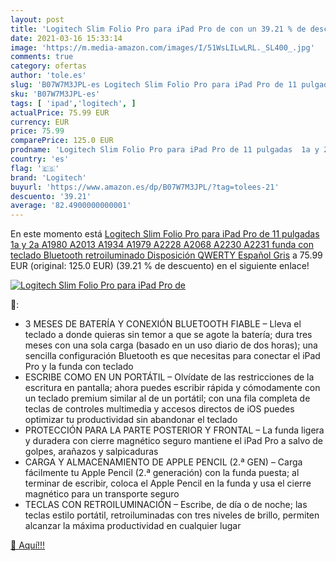 ```yaml
---
layout: post
title: 'Logitech Slim Folio Pro para iPad Pro de con un 39.21 % de descuento'
date: 2021-03-16 15:33:14
image: 'https://m.media-amazon.com/images/I/51WsLILwLRL._SL400_.jpg'
comments: true
category: ofertas
author: 'tole.es'
slug: 'B07W7M3JPL-es Logitech Slim Folio Pro para iPad Pro de 11 pulgadas 1a y...'
sku: 'B07W7M3JPL-es'
tags: [ 'ipad','logitech', ]
actualPrice: 75.99 EUR
currency: EUR
price: 75.99
comparePrice: 125.0 EUR
prodname: 'Logitech Slim Folio Pro para iPad Pro de 11 pulgadas  1a y 2a  A1980  A2013  A1934  A1979  A2228  A2068  A2230  A2231  funda con teclado Bluetooth retroiluminado  Disposición QWERTY Español  Gris'
country: 'es'
flag: '🇪🇸'
brand: 'Logitech'
buyurl: 'https://www.amazon.es/dp/B07W7M3JPL/?tag=tolees-21'
descuento: '39.21'
average: '82.4900000000001'
---
```


En este momento está [Logitech Slim Folio Pro para iPad Pro de 11 pulgadas  1a y 2a  A1980  A2013  A1934  A1979  A2228  A2068  A2230  A2231  funda con teclado Bluetooth retroiluminado  Disposición QWERTY Español  Gris](https://www.amazon.es/dp/B07W7M3JPL/?tag=tolees-21) a 75.99 EUR (original: 125.0 EUR) (39.21 %  de descuento) en el siguiente enlace!

[![Logitech Slim Folio Pro para iPad Pro de](https://m.media-amazon.com/images/I/51WsLILwLRL._SL400_.jpg)](https://www.amazon.es/dp/B07W7M3JPL/?tag=tolees-21)

🔎:

- 3 MESES DE BATERÍA Y CONEXIÓN BLUETOOTH FIABLE – Lleva el teclado a donde quieras sin temor a que se agote la batería; dura tres meses con una sola carga (basado en un uso diario de dos horas); una sencilla configuración Bluetooth es que necesitas para conectar el iPad Pro y la funda con teclado
- ESCRIBE COMO EN UN PORTÁTIL – Olvídate de las restricciones de la escritura en pantalla; ahora puedes escribir rápida y cómodamente con un teclado premium similar al de un portátil; con una fila completa de teclas de controles multimedia y accesos directos de iOS puedes optimizar tu productividad sin abandonar el teclado
- PROTECCIÓN PARA LA PARTE POSTERIOR Y FRONTAL – La funda ligera y duradera con cierre magnético seguro mantiene el iPad Pro a salvo de golpes, arañazos y salpicaduras
- CARGA Y ALMACENAMIENTO DE APPLE PENCIL (2.ª GEN) – Carga fácilmente tu Apple Pencil (2.ª generación) con la funda puesta; al terminar de escribir, coloca el Apple Pencil en la funda y usa el cierre magnético para un transporte seguro
- TECLAS CON RETROILUMINACIÓN – Escribe, de día o de noche; las teclas estilo portátil, retroiluminadas con tres niveles de brillo, permiten alcanzar la máxima productividad en cualquier lugar

[🛒 Aquí!!!](https://www.amazon.es/dp/B07W7M3JPL/?tag=tolees-21)
